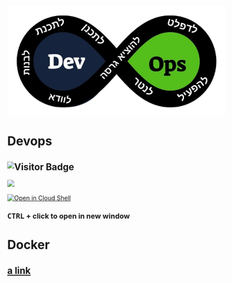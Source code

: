 ![](devops.jpeg)
# Devops

![Visitor Badge](https://visitor-badge.laobi.icu/badge?page_id=dmarshaltu.visitor-badge)
---


![](./resources/lab.jpg)

[![Open in Cloud Shell](https://gstatic.com/cloudssh/images/open-btn.svg)](https://console.cloud.google.com/cloudshell/editor?cloudshell_git_repo=https://github.com/nirgeier/KubernetesLabs)

### **<kbd>CTRL</kbd> + click to open in new window**

# Docker

[a link](https://github.com/user/repo/blob/branch/other_file.md)
---